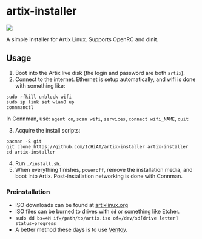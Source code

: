 # artix-installer

![](https://img.shields.io/badge/OS-Artix%20Linux-blue?logo=Artix+Linux)

A simple installer for Artix Linux. Supports OpenRC and dinit.

## Usage

1. Boot into the Artix live disk (the login and password are both `artix`).
2. Connect to the internet. Ethernet is setup automatically, and wifi is done with something like:
```
sudo rfkill unblock wifi
sudo ip link set wlan0 up
connmanctl
```
In Connman, use: `agent on`, `scan wifi`, `services`, `connect wifi_NAME`, `quit`

3. Acquire the install scripts:
```
pacman -S git
git clone https://github.com/IcHiAT/artix-installer artix-installer
cd artix-installer
```
4. Run `./install.sh`.
5. When everything finishes, `poweroff`, remove the installation media, and boot into Artix. Post-installation networking is done with Connman.

### Preinstallation

* ISO downloads can be found at [artixlinux.org](https://artixlinux.org/download.php)
* ISO files can be burned to drives with `dd` or something like Etcher.
* `sudo dd bs=4M if=/path/to/artix.iso of=/dev/sd[drive letter] status=progress`
* A better method these days is to use [Ventoy](https://www.ventoy.net/en/index.html).

